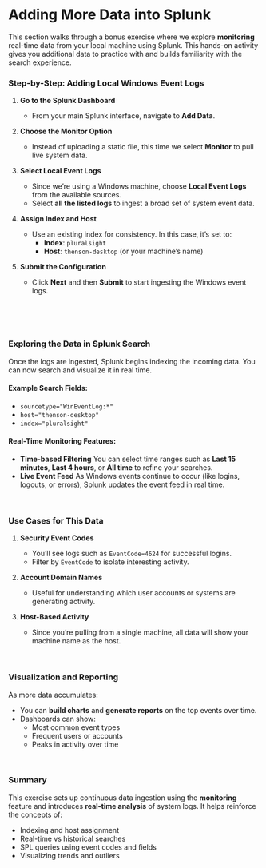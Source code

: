 # Adding More Data into Splunk

This section walks through a bonus exercise where we explore **monitoring** real-time data from your local machine using Splunk. This hands-on activity gives you additional data to practice with and builds familiarity with the search experience.

### Step-by-Step: Adding Local Windows Event Logs

1. **Go to the Splunk Dashboard**
   * From your main Splunk interface, navigate to **Add Data**.

2. **Choose the Monitor Option**
   * Instead of uploading a static file, this time we select **Monitor** to pull live system data.

3. **Select Local Event Logs**
   * Since we’re using a Windows machine, choose **Local Event Logs** from the available sources.
   * Select **all the listed logs** to ingest a broad set of system event data.

4. **Assign Index and Host**
   * Use an existing index for consistency. In this case, it’s set to:
     * **Index**: `pluralsight`
     * **Host**: `thenson-desktop` (or your machine’s name)

5. **Submit the Configuration**
   * Click **Next** and then **Submit** to start ingesting the Windows event logs.

<br><br><br>

### Exploring the Data in Splunk Search
Once the logs are ingested, Splunk begins indexing the incoming data. You can now search and visualize it in real time.

#### Example Search Fields:
* `sourcetype="WinEventLog:*"`
* `host="thenson-desktop"`
* `index="pluralsight"`

#### Real-Time Monitoring Features:
* **Time-based Filtering**
  You can select time ranges such as **Last 15 minutes**, **Last 4 hours**, or **All time** to refine your searches.
* **Live Event Feed**
  As Windows events continue to occur (like logins, logouts, or errors), Splunk updates the event feed in real time.

<br>

### Use Cases for This Data

1. **Security Event Codes**
   * You’ll see logs such as `EventCode=4624` for successful logins.
   * Filter by `EventCode` to isolate interesting activity.

2. **Account Domain Names**
   * Useful for understanding which user accounts or systems are generating activity.

3. **Host-Based Activity**
   * Since you’re pulling from a single machine, all data will show your machine name as the host.

<br>

### Visualization and Reporting
As more data accumulates:
* You can **build charts** and **generate reports** on the top events over time.
* Dashboards can show:
  * Most common event types
  * Frequent users or accounts
  * Peaks in activity over time

<br>

### Summary
This exercise sets up continuous data ingestion using the **monitoring** feature and introduces **real-time analysis** of system logs. It helps reinforce the concepts of:
* Indexing and host assignment
* Real-time vs historical searches
* SPL queries using event codes and fields
* Visualizing trends and outliers
